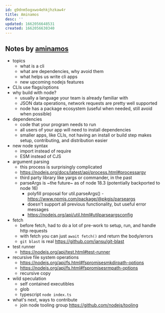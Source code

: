 ```yaml
---
id: g9dnm5ogxwo4ehkjhzkaw4r
title: Aminamos
desc: ''
updated: 1662056648531
created: 1662056630340
---
```


## Notes by [aminamos](https://github.com/aminamos)
- topics
    - what is a cli
    - what are dependencies, why avoid them
    - what helps us write cli apps
    - new upcoming nodejs features 
- CLIs use flags/options
- why build with node?
    - usually a language your team is already familiar with
    - JSON data operations, network requests are pretty well supported
    - node has a package ecosystem (useful when needed, still avoid when possible)
- dependencies
    - code that your program needs to run
    - all users of your app will need to install dependencies
    - smaller apps, like  CLIs, not having an install or build step makes setup, contributing, and distribution easier
- new node syntax
    - import instead of require
    - ESM instead of CJS
- argument parsing
    - this process is surprisingly complicated
    - https://nodejs.org/docs/latest/api/process.html#processargv
    - third party library like yargs or commander, in the past
    - parseArgs is ~the future~ as of node 18.3 (potentially backported to node 16)
        - polyfill proposal for util.parseArgs() - https://www.npmjs.com/package/@pkgjs/parseargs
        - doesn't support all previous functionality, but useful error messages
        - https://nodejs.org/api/util.html#utilparseargsconfig
- fetch
    - before fetch, had to do a lot of pre-work to setup, run, and handle http requests
    - with fetch you can just `await fetch()` and return the body/errors
    - `git blast` is real https://github.com/iansu/git-blast
- test runner
    - https://nodejs.org/api/test.html#test-runner
- recursive file system operations
    - https://nodejs.org/api/fs.html#fspromisesmkdirpath-options
    - https://nodejs.org/api/fs.html#fspromisesrmpath-options
    - recursive copy
- wild speculation
    - self contained executibles
    - glob
    - typescript `node index.ts`
- what's next, ways to contribute
    - join node tooling group https://github.com/nodejs/tooling
